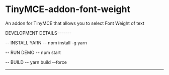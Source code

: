 # TinyMCE-addon-font-weight
An addon for TinyMCE that allows you to select Font Weight of text

DEVELOPMENT DETAILS-------

-- INSTALL YARN --
npm install -g yarn

-- RUN DEMO --
npm start

-- BUILD --
yarn build --force 

-------------------------


